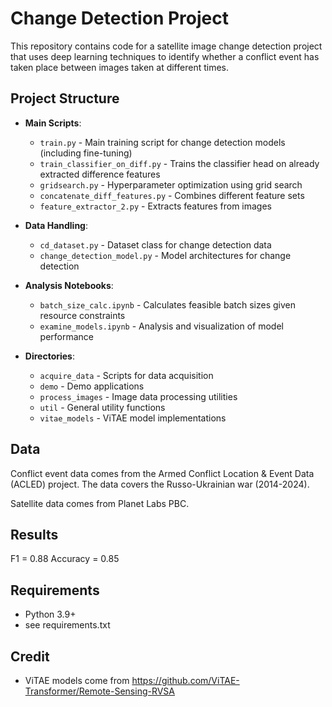 # Change Detection Project

This repository contains code for a satellite image change detection project that uses deep learning techniques to identify whether a conflict event has taken place between images taken at different times.

## Project Structure

- **Main Scripts**:
  - `train.py` - Main training script for change detection models (including fine-tuning)
  - `train_classifier_on_diff.py` - Trains the classifier head on already extracted difference features
  - `gridsearch.py` - Hyperparameter optimization using grid search
  - `concatenate_diff_features.py` - Combines different feature sets
  - `feature_extractor_2.py` - Extracts features from images

- **Data Handling**:
  - `cd_dataset.py` - Dataset class for change detection data
  - `change_detection_model.py` - Model architectures for change detection

- **Analysis Notebooks**:
  - `batch_size_calc.ipynb` - Calculates feasible batch sizes given resource constraints
  - `examine_models.ipynb` - Analysis and visualization of model performance

- **Directories**:
  - `acquire_data` - Scripts for data acquisition
  - `demo` - Demo applications 
  - `process_images` - Image data processing utilities
  - `util` - General utility functions
  - `vitae_models` - ViTAE model implementations

## Data
Conflict event data comes from the Armed Conflict Location & Event Data (ACLED) project. The data covers the Russo-Ukrainian war (2014-2024).

Satellite data comes from Planet Labs PBC.

## Results

F1 = 0.88
Accuracy = 0.85

## Requirements

- Python 3.9+
- see requirements.txt

## Credit

- ViTAE models come from https://github.com/ViTAE-Transformer/Remote-Sensing-RVSA
